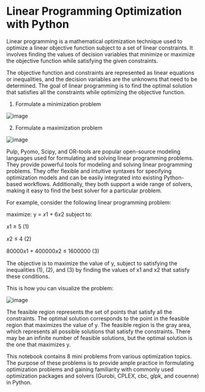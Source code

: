 # Linear Programming Optimization with Python

Linear programming is a mathematical optimization technique used to optimize a linear objective function subject to a set of linear constraints. It involves finding the values of decision variables that minimize or maximize the objective function while satisfying the given constraints.

The objective function and constraints are represented as linear equations or inequalities, and the decision variables are the unknowns that need to be determined. The goal of linear programming is to find the optimal solution that satisfies all the constraints while optimizing the objective function.

1. Formulate a minimization problem

![image](https://user-images.githubusercontent.com/86640902/222190288-79c8d431-b109-41af-9bc6-82b9123f7c31.png)

2. Formulate a maximization problem

![image](https://user-images.githubusercontent.com/86640902/222190342-79b5e4a5-1cad-444e-808a-b379db88e24a.png)

Pulp, Pyomo, Scipy, and OR-tools are popular open-source modeling languages used for formulating and solving linear programming problems. They provide powerful tools for modeling and solving linear programming problems. They offer flexible and intuitive syntaxes for specifying optimization models and can be easily integrated into existing Python-based workflows. Additionally, they both support a wide range of solvers, making it easy to find the best solver for a particular problem.


For example, consider the following linear programming problem:

maximize: y = 𝑥1 + 6𝑥2 subject to:

𝑥1 ≥ 5 (1)

𝑥2 ≤ 4 (2)

80000𝑥1 + 400000𝑥2 ≤ 1600000 (3)

The objective is to maximize the value of y, subject to satisfying the inequalities (1), (2), and (3) by finding the values of x1 and x2 that satisfy these conditions.

This is how you can visualize the problem:

![image](https://user-images.githubusercontent.com/86640902/222184716-4b70b3aa-afe8-406f-8385-10abcb393f9f.png)

The feasible region represents the set of points that satisfy all the constraints. The optimal solution corresponds to the point in the feasible region that maximizes the value of y. The feasible region is the gray area, which represents all possible solutions that satisfy the constraints. There may be an infinite number of feasible solutions, but the optimal solution is the one that maximizes y.

This notebook contains 8 mini problems from various optimization topics. The purpose of these problems is to provide ample practice in formulating optimization problems and gaining familiarity with commonly used optimization packages and solvers (Gurobi, CPLEX, cbc, glpk, and couenne) in Python.
